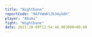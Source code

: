 ```yaml
---
title: "Nightbane"
reportCode: "9AfVWmKt2b34yk8h"
player: "Abumi"
fight: "Nightbane"
date: 2021-10-09T12:54:48.063000+00:00
---
```

